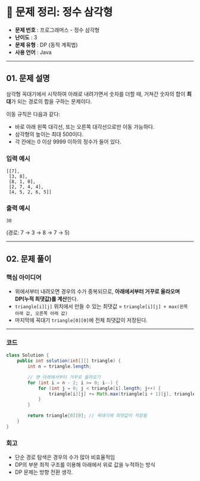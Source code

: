 # 📘 문제 정리: 정수 삼각형

* **문제 번호** : 프로그래머스 - 정수 삼각형
* **난이도** : 3
* **문제 유형** : DP (동적 계획법)
* **사용 언어** : Java

---

## 01. 문제 설명

삼각형 꼭대기에서 시작하여 아래로 내려가면서 숫자를 더할 때,
거쳐간 숫자의 합이 **최대**가 되는 경로의 합을 구하는 문제이다.

이동 규칙은 다음과 같다:

* 바로 아래 왼쪽 대각선, 또는 오른쪽 대각선으로만 이동 가능하다.
* 삼각형의 높이는 최대 500이다.
* 각 칸에는 0 이상 9999 이하의 정수가 들어 있다.

### 입력 예시

```
[[7], 
 [3, 8], 
 [8, 1, 0], 
 [2, 7, 4, 4], 
 [4, 5, 2, 6, 5]]
```

### 출력 예시

```
30
```

(경로: 7 → 3 → 8 → 7 → 5)

---

## 02. 문제 풀이

### 핵심 아이디어

* 위에서부터 내려오면 경우의 수가 중복되므로,
  **아래에서부터 거꾸로 올라오며 DP(누적 최댓값)를 계산**한다.
* `triangle[i][j]` 위치에서 만들 수 있는 최댓값 =
  `triangle[i][j] + max(왼쪽 아래 값, 오른쪽 아래 값)`
* 마지막에 꼭대기 `triangle[0][0]`에 전체 최댓값이 저장된다.

---

### 코드

```java
class Solution {
    public int solution(int[][] triangle) {
        int n = triangle.length;

        // 맨 아래에서부터 거꾸로 올라오기
        for (int i = n - 2; i >= 0; i--) {
            for (int j = 0; j < triangle[i].length; j++) {
                triangle[i][j] += Math.max(triangle[i + 1][j], triangle[i + 1][j + 1]);
            }
        }

        return triangle[0][0]; // 꼭대기에 최댓값이 저장됨
    }
}
```


###  회고

* 단순 경로 탐색은 경우의 수가 많아 비효율적임
* DP의 부분 최적 구조를 이용해 아래에서 위로 값을 누적하는 방식
* DP 문제는 방향 전환 생각.


